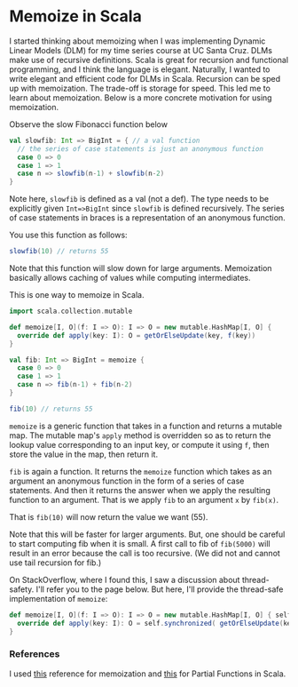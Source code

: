 # Memoize in Scala

I started thinking about memoizing when I was implementing Dynamic
Linear Models (DLM) for my time series course at UC Santa Cruz.
DLMs make use of recursive definitions. Scala is great for recursion
and functional programming, and I think the language is elegant. 
Naturally, I wanted to write elegant and efficient code for DLMs in
Scala. Recursion can be sped up with memoization. The trade-off is storage
for speed. This led me to learn about memoization. Below is a more
concrete motivation for using memoization.

Observe the slow Fibonacci function below

```scala
val slowfib: Int => BigInt = { // a val function
  // the series of case statements is just an anonymous function
  case 0 => 0
  case 1 => 1
  case n => slowfib(n-1) + slowfib(n-2)
}
```

Note here, `slowfib` is defined as a val (not a def). The type
needs to be explicitly given `Int=>BigInt` since `slowfib`
is defined recursively. The series of case statements in
braces is a representation of an anonymous function. 

You use this function as follows:

```scala
slowfib(10) // returns 55
```

Note that this function will slow down for large arguments.
Memoization basically allows caching of values while computing
intermediates.

This is one way to memoize in Scala.

```scala
import scala.collection.mutable

def memoize[I, O](f: I => O): I => O = new mutable.HashMap[I, O] {
  override def apply(key: I): O = getOrElseUpdate(key, f(key))
}

val fib: Int => BigInt = memoize {
  case 0 => 0
  case 1 => 1
  case n => fib(n-1) + fib(n-2)
}

fib(10) // returns 55

```

`memoize` is a generic function that takes in a function and returns a 
mutable map. The mutable map's `apply` method is overridden so as to 
return the lookup value corresponding to an input key, or compute it
using `f`, then store the value in the map, then return it.

`fib` is again a function. It returns the `memoize` function which takes as an 
argument an anonymous function in the form of a series of case statements. 
And then it returns the answer when we apply the resulting function to 
an argument. That is we apply `fib` to an argument `x` by `fib(x)`.

That is `fib(10)` will now return the value we want (55).

Note that this will be faster for larger arguments. But, one should be careful
to start computing fib when it is small. A first call to fib of
`fib(5000)` will result in an error because the call is too recursive. 
(We did not and cannot use tail recursion for fib.) 

On StackOverflow, where I found this, I saw a discussion about thread-safety.
I'll refer you to the page below. But here, I'll provide the thread-safe
implementation of `memoize`:

```scala
def memoize[I, O](f: I => O): I => O = new mutable.HashMap[I, O] { self =>
  override def apply(key: I): O = self.synchronized( getOrElseUpdate(key, f(key)) )
}

```


### References

I used [this][1] reference for memoization and [this][2] for Partial Functions in
Scala.

[1]: http://stackoverflow.com/questions/16257378/is-there-a-generic-way-to-memoize-in-scala
[2]: http://blog.bruchez.name/2011/10/scala-partial-functions-without-phd.html
